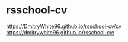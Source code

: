 # rsschool-cv
https://DmitryWhite96.github.io/rsschool-cv/cv
https://dmitrywhite96.github.io/rsschool-cv/
